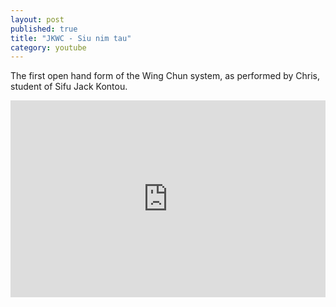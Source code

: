 ```yaml
---
layout: post
published: true
title: "JKWC - Siu nim tau"
category: youtube
---
```




The first open hand form of the Wing Chun system, as performed by Chris, student of Sifu Jack Kontou.

<iframe width="100%" height="315px" src="https://www.youtube.com/embed/9ur39o3HdBk?rel=0" frameborder="0" allowfullscreen></iframe>
